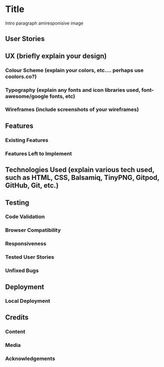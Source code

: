 # Title
Intro paragraph
amiresponisive image
## User Stories
## UX (briefly explain your design)
### Colour Scheme (explain your colors, etc.... perhaps use coolors.co?)
### Typography (explain any fonts and icon libraries used, font-awesome/google fonts, etc)
### Wireframes (include screenshots of your wireframes)
## Features
### Existing Features
### Features Left to Implement
## Technologies Used (explain various tech used, such as HTML, CSS, Balsamiq, TinyPNG, Gitpod, GitHub, Git, etc.)
## Testing
### Code Validation
### Browser Compatibility
### Responsiveness
### Tested User Stories
### Unfixed Bugs
## Deployment
### Local Deployment
## Credits
### Content
### Media
### Acknowledgements